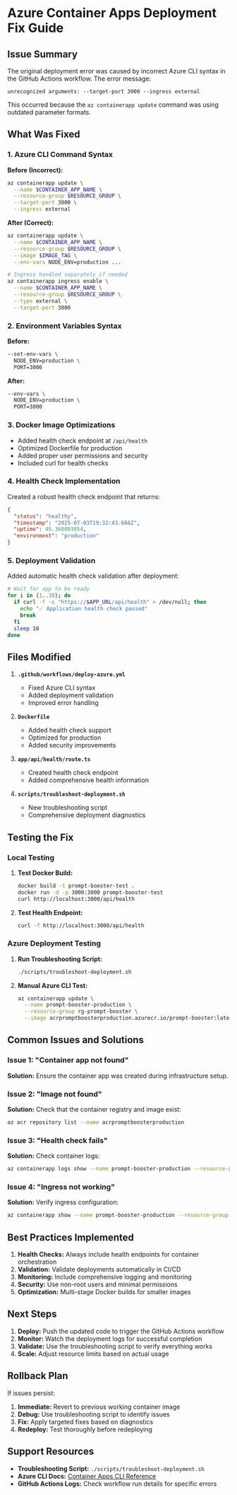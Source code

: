 # Azure Container Apps Deployment Fix Guide

## Issue Summary

The original deployment error was caused by incorrect Azure CLI syntax in the GitHub Actions workflow. The error message:

```
unrecognized arguments: --target-port 3000 --ingress external
```

This occurred because the `az containerapp update` command was using outdated parameter formats.

## What Was Fixed

### 1. **Azure CLI Command Syntax**

**Before (Incorrect):**
```bash
az containerapp update \
  --name $CONTAINER_APP_NAME \
  --resource-group $RESOURCE_GROUP \
  --target-port 3000 \
  --ingress external
```

**After (Correct):**
```bash
az containerapp update \
  --name $CONTAINER_APP_NAME \
  --resource-group $RESOURCE_GROUP \
  --image $IMAGE_TAG \
  --env-vars NODE_ENV=production ...

# Ingress handled separately if needed
az containerapp ingress enable \
  --name $CONTAINER_APP_NAME \
  --resource-group $RESOURCE_GROUP \
  --type external \
  --target-port 3000
```

### 2. **Environment Variables Syntax**

**Before:**
```bash
--set-env-vars \
  NODE_ENV=production \
  PORT=3000
```

**After:**
```bash
--env-vars \
  NODE_ENV=production \
  PORT=3000
```

### 3. **Docker Image Optimizations**

- Added health check endpoint at `/api/health`
- Optimized Dockerfile for production
- Added proper user permissions and security
- Included curl for health checks

### 4. **Health Check Implementation**

Created a robust health check endpoint that returns:

```json
{
  "status": "healthy",
  "timestamp": "2025-07-03T19:32:43.668Z",
  "uptime": 45.360083854,
  "environment": "production"
}
```

### 5. **Deployment Validation**

Added automatic health check validation after deployment:

```bash
# Wait for app to be ready
for i in {1..30}; do
  if curl -f -s "https://$APP_URL/api/health" > /dev/null; then
    echo "✅ Application health check passed"
    break
  fi
  sleep 10
done
```

## Files Modified

1. **`.github/workflows/deploy-azure.yml`**
   - Fixed Azure CLI syntax
   - Added deployment validation
   - Improved error handling

2. **`Dockerfile`**
   - Added health check support
   - Optimized for production
   - Added security improvements

3. **`app/api/health/route.ts`**
   - Created health check endpoint
   - Added comprehensive health information

4. **`scripts/troubleshoot-deployment.sh`**
   - New troubleshooting script
   - Comprehensive deployment diagnostics

## Testing the Fix

### Local Testing

1. **Test Docker Build:**
   ```bash
   docker build -t prompt-booster-test .
   docker run -d -p 3000:3000 prompt-booster-test
   curl http://localhost:3000/api/health
   ```

2. **Test Health Endpoint:**
   ```bash
   curl -f http://localhost:3000/api/health
   ```

### Azure Deployment Testing

1. **Run Troubleshooting Script:**
   ```bash
   ./scripts/troubleshoot-deployment.sh
   ```

2. **Manual Azure CLI Test:**
   ```bash
   az containerapp update \
     --name prompt-booster-production \
     --resource-group rg-prompt-booster \
     --image acrpromptboosterproduction.azurecr.io/prompt-booster:latest
   ```

## Common Issues and Solutions

### Issue 1: "Container app not found"
**Solution:** Ensure the container app was created during infrastructure setup.

### Issue 2: "Image not found"
**Solution:** Check that the container registry and image exist:
```bash
az acr repository list --name acrpromptboosterproduction
```

### Issue 3: "Health check fails"
**Solution:** Check container logs:
```bash
az containerapp logs show --name prompt-booster-production --resource-group rg-prompt-booster --tail 50
```

### Issue 4: "Ingress not working"
**Solution:** Verify ingress configuration:
```bash
az containerapp show --name prompt-booster-production --resource-group rg-prompt-booster --query properties.configuration.ingress
```

## Best Practices Implemented

1. **Health Checks:** Always include health endpoints for container orchestration
2. **Validation:** Validate deployments automatically in CI/CD
3. **Monitoring:** Include comprehensive logging and monitoring
4. **Security:** Use non-root users and minimal permissions
5. **Optimization:** Multi-stage Docker builds for smaller images

## Next Steps

1. **Deploy:** Push the updated code to trigger the GitHub Actions workflow
2. **Monitor:** Watch the deployment logs for successful completion
3. **Validate:** Use the troubleshooting script to verify everything works
4. **Scale:** Adjust resource limits based on actual usage

## Rollback Plan

If issues persist:

1. **Immediate:** Revert to previous working container image
2. **Debug:** Use troubleshooting script to identify issues
3. **Fix:** Apply targeted fixes based on diagnostics
4. **Redeploy:** Test thoroughly before redeploying

## Support Resources

- **Troubleshooting Script:** `./scripts/troubleshoot-deployment.sh`
- **Azure CLI Docs:** [Container Apps CLI Reference](https://docs.microsoft.com/en-us/cli/azure/containerapp)
- **GitHub Actions Logs:** Check workflow run details for specific errors

